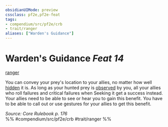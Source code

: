 ```yaml
---
obsidianUIMode: preview
cssclass: pf2e,pf2e-feat
tags:
- compendium/src/pf2e/crb
- trait/ranger
aliases: ["Warden's Guidance"]
---
```

# Warden's Guidance  *Feat 14*  
[ranger](/rules/traits/ranger.md)  


You can convey your prey's location to your allies, no matter how well [hidden](/rules/conditions.md#Hidden) it is. As long as your hunted prey is [observed](/rules/conditions.md#Observed) by you, all your allies who roll failures and critical failures when Seeking it get a success instead. Your allies need to be able to see or hear you to gain this benefit. You have to be able to call out or use gestures for your allies to get this benefit.

*Source: Core Rulebook p. 176*  
%% #compendium/src/pf2e/crb #trait/ranger %%